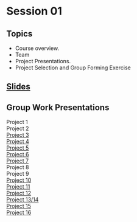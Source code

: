 # Session 01

## Topics
- Course overview.
- Team
- Project Presentations.
- Project Selection and Group Forming Exercise

## [Slides](https://docs.google.com/presentation/d/16nDQS8sDia2XBEdwZ_mqv1QTPmGIJxebXJhykuQ8zpk/edit?usp=sharing)


## Group Work Presentations

Project 1  
Project 2  
[Project 3](https://docs.google.com/presentation/d/18EQVsArbtcUw5e7bggkLfDI4_y--3e0NpsxJ6_QOrmA/edit?usp=sharing)  
[Project 4](https://docs.google.com/presentation/d/1wIByGzQ6Izi6v1hxZEMKc1Q7ODSC13LSiLezoKvNDnM/edit?usp=sharing)  
[Project 5](https://docs.google.com/presentation/d/162X1AsPg1Xar1Z5mG0tQcAYWO8RPToc0CxkxU-WD6nc/edit?usp=sharing)  
[Project 6]()  
[Project 7](https://docs.google.com/presentation/d/1khNd3oBqg_7unaaXYKbdC9M3cu1RY90axTV6SgdBgc0/edit?usp=sharing)  
Project 8  
Project 9  
[Project 10](https://docs.google.com/presentation/d/1zgL4UPaw7Fkbua9vx_LR1ZCujfx0RFCsb0-l50heUNU/edit?usp=sharing)  
[Project 11](https://docs.google.com/presentation/d/1vGkwTBySDQxaqHv7FaunsdQGR4QtE10NMl07IVQtddU/edit?usp=sharing)  
[Project 12](https://docs.google.com/presentation/d/1YSkaK88EmScG-LbXKTVGhq7jx_rGW6ih2ZfPb2cF34E/edit?usp=sharing)  
[Project 13/14](https://docs.google.com/presentation/d/1evhGrac84vArm2xgId0HkgfJYLtsVeWgucb5b552JRg/edit?usp=sharing)  
[Project 15](https://docs.google.com/presentation/d/1_p3gAIs0-Z_gC_dNxzknFtIhl6Wv92vKGK7jp6AAdfs/edit?usp=sharing)  
[Project 16](https://docs.google.com/presentation/d/16XDRMI3J_KpruMa6Td0NSd-eJJ8erBrln8F8KdUylHs/edit?usp=sharing)  
